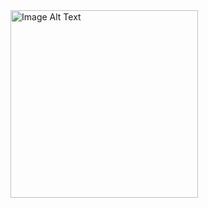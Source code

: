 <img src="https://github.com/Rakshithpujary/Car_Parking_Android_project/assets/135818873/0f281914-5fcf-4a80-add7-de3f73845e6c" alt="Image Alt Text" style="width:300px;" />
